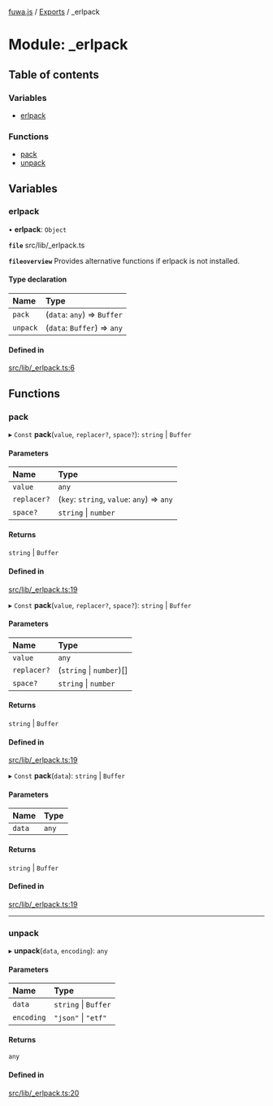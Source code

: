 [fuwa.js](../README.md) / [Exports](../modules.md) / _erlpack

# Module: \_erlpack

## Table of contents

### Variables

- [erlpack](_erlpack.md#erlpack)

### Functions

- [pack](_erlpack.md#pack)
- [unpack](_erlpack.md#unpack)

## Variables

### erlpack

• **erlpack**: `Object`

**`file`** src/lib/_erlpack.ts

**`fileoverview`** Provides alternative functions if erlpack is not installed.

#### Type declaration

| Name | Type |
| :------ | :------ |
| `pack` | (`data`: `any`) => `Buffer` |
| `unpack` | (`data`: `Buffer`) => `any` |

#### Defined in

[src/lib/_erlpack.ts:6](https://github.com/Fuwajs/Fuwa.js/blob/60995b2/src/lib/_erlpack.ts#L6)

## Functions

### pack

▸ `Const` **pack**(`value`, `replacer?`, `space?`): `string` \| `Buffer`

#### Parameters

| Name | Type |
| :------ | :------ |
| `value` | `any` |
| `replacer?` | (`key`: `string`, `value`: `any`) => `any` |
| `space?` | `string` \| `number` |

#### Returns

`string` \| `Buffer`

#### Defined in

[src/lib/_erlpack.ts:19](https://github.com/Fuwajs/Fuwa.js/blob/60995b2/src/lib/_erlpack.ts#L19)

▸ `Const` **pack**(`value`, `replacer?`, `space?`): `string` \| `Buffer`

#### Parameters

| Name | Type |
| :------ | :------ |
| `value` | `any` |
| `replacer?` | (`string` \| `number`)[] |
| `space?` | `string` \| `number` |

#### Returns

`string` \| `Buffer`

#### Defined in

[src/lib/_erlpack.ts:19](https://github.com/Fuwajs/Fuwa.js/blob/60995b2/src/lib/_erlpack.ts#L19)

▸ `Const` **pack**(`data`): `string` \| `Buffer`

#### Parameters

| Name | Type |
| :------ | :------ |
| `data` | `any` |

#### Returns

`string` \| `Buffer`

#### Defined in

[src/lib/_erlpack.ts:19](https://github.com/Fuwajs/Fuwa.js/blob/60995b2/src/lib/_erlpack.ts#L19)

___

### unpack

▸ **unpack**(`data`, `encoding`): `any`

#### Parameters

| Name | Type |
| :------ | :------ |
| `data` | `string` \| `Buffer` |
| `encoding` | ``"json"`` \| ``"etf"`` |

#### Returns

`any`

#### Defined in

[src/lib/_erlpack.ts:20](https://github.com/Fuwajs/Fuwa.js/blob/60995b2/src/lib/_erlpack.ts#L20)
